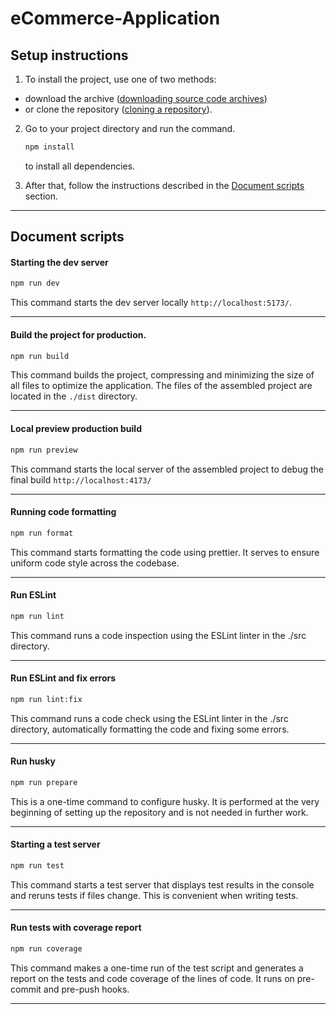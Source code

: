 # eCommerce-Application

## <a id="instructions">Setup instructions</a>

1. To install the project, use one of two methods: 
 - download the archive ([downloading source code archives](https://docs.github.com/ru/repositories/working-with-files/using-files/downloading-source-code-archives)) 
 - or clone the repository ([cloning a repository](https://docs.github.com/en/repositories/creating-and-managing-repositories/cloning-a-repository)).

2. Go to your project directory and run the command.
	```bash copy
	npm install
	```
	to install all dependencies.

3. After that, follow the instructions described in the [Document scripts](#scripts) section.

---

## <a id="scripts">Document scripts</a>

#### Starting the dev server
```bash copy
npm run dev
```
This command starts the dev server locally `http://localhost:5173/`.

---

#### Build the project for production. 
```bash copy
npm run build
```
This command builds the project, compressing and minimizing the size of all files to optimize the application.
The files of the assembled project are located in the `./dist` directory.

---

#### Local preview production build
```bash copy
npm run preview
```
This command starts the local server of the assembled project to debug the final build `http://localhost:4173/`

---

#### Running code formatting
```bash copy
npm run format
```
This command starts formatting the code using prettier. It serves to ensure uniform code style across the codebase.

---

#### Run ESLint
```bash copy
npm run lint
```
This command runs a code inspection using the ESLint linter in the ./src directory.

---

#### Run ESLint and fix errors
```bash copy
npm run lint:fix
```
This command runs a code check using the ESLint linter in the ./src directory, automatically formatting the code and fixing some errors.

---

#### Run husky
```bash copy
npm run prepare
```
This is a one-time command to configure husky. It is performed at the very beginning of setting up the repository and is not needed in further work.

---

#### Starting a test server
```bash copy
npm run test
```
This command starts a test server that displays test results in the console and reruns tests if files change. This is convenient when writing tests.

---

#### Run tests with coverage report
```bash copy
npm run coverage
```
This command makes a one-time run of the test script and generates a report on the tests and code coverage of the lines of code. It runs on pre-commit and pre-push hooks.

---